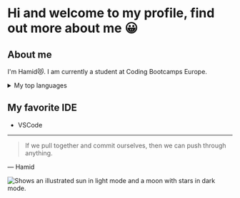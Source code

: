 # Hi and welcome to my profile, find out more about me 😀

## About me

<!-- TO DO: add more details about me later -->
I'm Hamid😻. I am currently a student at Coding Bootcamps Europe.

<details>
  <summary>My top languages</summary>

  | Rang | Languages | 
|-----:|---------------| 
|     1|  HTML
|     2|   CSS
|     3|   JavaScript
|     4|   Vue
|     5|   SQL
</details>

## My favorite IDE
 - VSCode

---
> If we pull together and commit ourselves, then we can push through anything.

— Hamid


<picture>
  <source media="(prefers-color-scheme: dark)" srcset="https://user-images.githubusercontent.com/25423296/163456776-7f95b81a-f1ed-45f7-b7ab-8fa810d529fa.png">
  <source media="(prefers-color-scheme: light)" srcset="https://user-images.githubusercontent.com/25423296/163456779-a8556205-d0a5-45e2-ac17-42d089e3c3f8.png">
  <img alt="Shows an illustrated sun in light mode and a moon with stars in dark mode." src="https://user-images.githubusercontent.com/25423296/163456779-a8556205-d0a5-45e2-ac17-42d089e3c3f8.png">
</picture>
